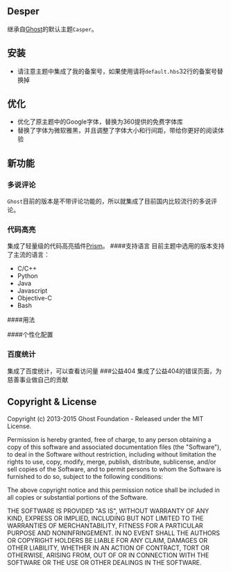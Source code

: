 ## Desper

继承自[Ghost](http://github.com/tryghost/ghost/)的默认主题`Casper`。

## 安装
* 请注意主题中集成了我的备案号，如果使用请将`default.hbs`32行的备案号替换掉

## 优化
* 优化了原主题中的Google字体，替换为360提供的免费字体库
* 替换了字体为微软雅黑，并且调整了字体大小和行间距，带给你更好的阅读体验

## 新功能
### 多说评论
`Ghost`目前的版本是不带评论功能的，所以就集成了目前国内比较流行的多说评论。
### 代码高亮
集成了轻量级的代码高亮插件[Prism](http://prismjs.com)。
####支持语言
目前主题中选用的版本支持了主流的语言：
* C/C++
* Python
* Java
* Javascript
* Objective-C
* Bash

####用法

####个性化配置

### 百度统计
集成了百度统计，可以查看访问量
###公益404
集成了公益404的错误页面，为慈善事业做自己的贡献

## Copyright & License

Copyright (c) 2013-2015 Ghost Foundation - Released under the MIT License.

Permission is hereby granted, free of charge, to any person obtaining a copy of this software and associated documentation files (the "Software"), to deal in the Software without restriction, including without limitation the rights to use, copy, modify, merge, publish, distribute, sublicense, and/or sell copies of the Software, and to permit persons to whom the Software is furnished to do so, subject to the following conditions:

The above copyright notice and this permission notice shall be included in all copies or substantial portions of the Software.

THE SOFTWARE IS PROVIDED "AS IS", WITHOUT WARRANTY OF ANY KIND, EXPRESS OR IMPLIED, INCLUDING BUT NOT LIMITED TO THE WARRANTIES OF MERCHANTABILITY, FITNESS FOR A PARTICULAR PURPOSE AND
NONINFRINGEMENT. IN NO EVENT SHALL THE AUTHORS OR COPYRIGHT HOLDERS BE LIABLE FOR ANY CLAIM, DAMAGES OR OTHER LIABILITY, WHETHER IN AN ACTION OF CONTRACT, TORT OR OTHERWISE, ARISING FROM, OUT OF OR IN CONNECTION WITH THE SOFTWARE OR THE USE OR OTHER DEALINGS IN THE SOFTWARE.
